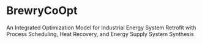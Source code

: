 # BrewryCoOpt
An Integrated Optimization Model for Industrial Energy System Retrofit with Process Scheduling, Heat Recovery, and Energy Supply System Synthesis
